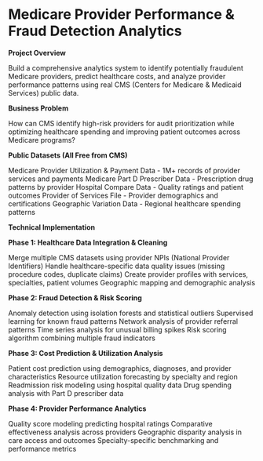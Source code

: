 # Medicare Provider Performance & Fraud Detection Analytics

**Project Overview**

Build a comprehensive analytics system to identify potentially fraudulent Medicare providers, predict healthcare costs, and analyze provider performance patterns using real CMS (Centers for Medicare & Medicaid Services) public data.

**Business Problem**

How can CMS identify high-risk providers for audit prioritization while optimizing healthcare spending and improving patient outcomes across Medicare programs?


**Public Datasets (All Free from CMS)**

Medicare Provider Utilization & Payment Data - 1M+ records of provider services and payments
Medicare Part D Prescriber Data - Prescription drug patterns by provider
Hospital Compare Data - Quality ratings and patient outcomes
Provider of Services File - Provider demographics and certifications
Geographic Variation Data - Regional healthcare spending patterns

**Technical Implementation**

**Phase 1: Healthcare Data Integration & Cleaning**

Merge multiple CMS datasets using provider NPIs (National Provider Identifiers)
Handle healthcare-specific data quality issues (missing procedure codes, duplicate claims)
Create provider profiles with services, specialties, patient volumes
Geographic mapping and demographic analysis

**Phase 2: Fraud Detection & Risk Scoring**

Anomaly detection using isolation forests and statistical outliers
Supervised learning for known fraud patterns
Network analysis of provider referral patterns
Time series analysis for unusual billing spikes
Risk scoring algorithm combining multiple fraud indicators

**Phase 3: Cost Prediction & Utilization Analysis**

Patient cost prediction using demographics, diagnoses, and provider characteristics
Resource utilization forecasting by specialty and region
Readmission risk modeling using hospital quality data
Drug spending analysis with Part D prescriber data

**Phase 4: Provider Performance Analytics**

Quality score modeling predicting hospital ratings
Comparative effectiveness analysis across providers
Geographic disparity analysis in care access and outcomes
Specialty-specific benchmarking and performance metrics

